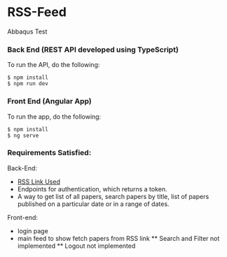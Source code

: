 # RSS-Feed
Abbaqus Test

### Back End (REST API developed using TypeScript)
To run the API, do the following: 
```
$ npm install
$ npm run dev
```

### Front End (Angular App)
To run the app, do the following:
```
$ npm install
$ ng serve
```

### Requirements Satisfied:
Back-End:
- [RSS Link Used](http://rss.sciencedirect.com/publication/science/00086223 "Carbon Papers")
- Endpoints for authentication, which returns a token.
- A way to get list of all papers, search papers by title, list of papers published on a
particular date or in a range of dates.

Front-end:
- login page
- main feed to show fetch papers from RSS link
** Search and Filter not implemented
** Logout not implemented
